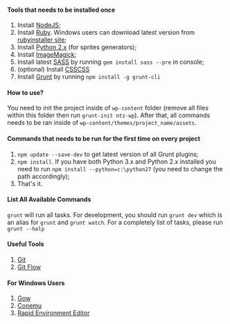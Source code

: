 #### Tools that needs to be installed once
1. Install [NodeJS](http://nodejs.org/);
2. Install [Ruby](https://www.ruby-lang.org/en/downloads/). Windows users can download latest version from [rubyinstaller site](http://rubyinstaller.org/downloads/);
3. Install [Python 2.x](http://www.python.org/download/releases/2.7.6/) (for sprites generators);
4. Install [ImageMagick](http://www.imagemagick.org/script/binary-releases.php);
5. Install latest [SASS](http://sass-lang.com) by running `gem install sass --pre` in console;
6. (optional) Install [CSSCSS](http://zmoazeni.github.io/csscss/)
7. Install [Grunt](http://gruntjs.com/) by running `npm install -g grunt-cli`

#### How to use?
You need to init the project inside of `wp-content` folder (remove all files within this folder then run `grunt-init ntz-wp`). After that, all commands needs to be ran inside of `wp-content/themes/project_name/assets`.

#### Commands that needs to be run for the first time on every project
1. `npm update --save-dev` to get latest version of all Grunt plugins;
2. `npm install`. If you have both Python 3.x and Python 2.x installed you need to run `npm install --python=c:\python27` (you need to change the path accordingly);
3. That's it.


#### List All Available Commands
`grunt` will run all tasks. For development, you should run `grunt dev` which is an alias for `grunt` and `grunt watch`. For a completely list of tasks, please run `grunt --help`




#### Useful Tools
1. [Git](http://git-scm.com)
2. [Git Flow](https://github.com/nvie/gitflow)


#### For Windows Users
1. [Gow](https://github.com/bmatzelle/gow/wiki)
2. [Conemu](http://conemu-maximus5.googlecode.com/)
3. [Rapid Environment Editor](http://www.rapidee.com/en/download)